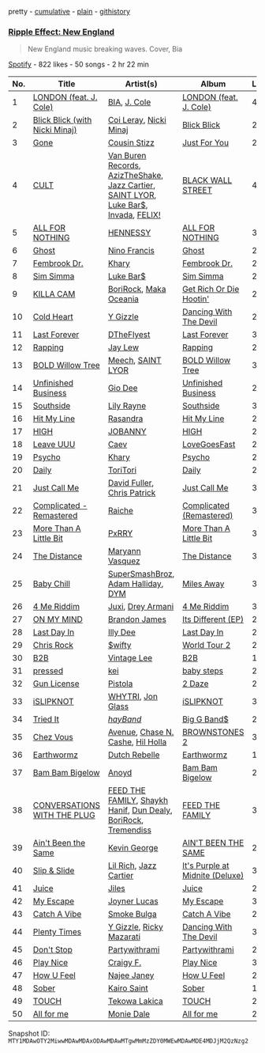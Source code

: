 pretty - [cumulative](/playlists/cumulative/37i9dQZF1DX37T6O68lz4o.md) - [plain](/playlists/plain/37i9dQZF1DX37T6O68lz4o) - [githistory](https://github.githistory.xyz/mackorone/spotify-playlist-archive/blob/main/playlists/plain/37i9dQZF1DX37T6O68lz4o)

### [Ripple Effect: New England](https://open.spotify.com/playlist/37i9dQZF1DX37T6O68lz4o)

> New England music breaking waves\. Cover, Bia

[Spotify](https://open.spotify.com/user/spotify) - 822 likes - 50 songs - 2 hr 22 min

| No. | Title | Artist(s) | Album | Length |
|---|---|---|---|---|
| 1 | [LONDON \(feat\. J\. Cole\)](https://open.spotify.com/track/5vhrsx08dHh2QcVh1Rsiwt) | [BIA](https://open.spotify.com/artist/6veh5zbFpm31XsPdjBgPER), [J\. Cole](https://open.spotify.com/artist/6l3HvQ5sa6mXTsMTB19rO5) | [LONDON \(feat\. J\. Cole\)](https://open.spotify.com/album/5rIHQjM7xy35RYx9E3XaqS) | 4:10 |
| 2 | [Blick Blick \(with Nicki Minaj\)](https://open.spotify.com/track/4wNH2VpM24njig7l0ivyfn) | [Coi Leray](https://open.spotify.com/artist/6AMd49uBDJfhf30Ak2QR5s), [Nicki Minaj](https://open.spotify.com/artist/0hCNtLu0JehylgoiP8L4Gh) | [Blick Blick](https://open.spotify.com/album/07aMKfkSdi11ETUey6xQZi) | 2:58 |
| 3 | [Gone](https://open.spotify.com/track/37Deh2p4aLdEtQHXtm7AOE) | [Cousin Stizz](https://open.spotify.com/artist/0KpCz7V5XRkqKuM1JDf56O) | [Just For You](https://open.spotify.com/album/5gl8AaOhNL60AcYk2JLEE3) | 2:35 |
| 4 | [CULT](https://open.spotify.com/track/1P5pnfWEcH0qUICxrCF4Kl) | [Van Buren Records](https://open.spotify.com/artist/2T6EOVQ5lAQc64poyLnXmj), [AzizTheShake](https://open.spotify.com/artist/7wSfJLfPWSahg3J5SeVr4z), [Jazz Cartier](https://open.spotify.com/artist/0sc5zYshOdiFD4ayqMrJbJ), [SAINT LYOR](https://open.spotify.com/artist/0pltaFx5l05YFrswlNEafU), [Luke Bar$](https://open.spotify.com/artist/6CGyB4PAg5rEyzeGumZrjr), [Invada](https://open.spotify.com/artist/3FBvF7C8P5IztMR7Mbxc3X), [FELIX!](https://open.spotify.com/artist/1DN9Pgv4fiAaRSSgiisj5G) | [BLACK WALL STREET](https://open.spotify.com/album/0hNK1V7xzigl41liZTk4XU) | 4:40 |
| 5 | [ALL FOR NOTHING](https://open.spotify.com/track/2L9SA0p0eO7eBOwhtYHhMh) | [HENNESSY](https://open.spotify.com/artist/0d3nLtBfguQFq20JzWSlIW) | [ALL FOR NOTHING](https://open.spotify.com/album/5rFRG1dYVsZSJv2SRITNZS) | 3:50 |
| 6 | [Ghost](https://open.spotify.com/track/3aFNtyTpocAIn4HPgnRx1a) | [Nino Francis](https://open.spotify.com/artist/3V6C0b6qW61rD8dNhBgKdr) | [Ghost](https://open.spotify.com/album/4ACLgfMamrAg6m69EDxyPn) | 2:00 |
| 7 | [Fembrook Dr.](https://open.spotify.com/track/3BFysywxDgfI95sEhvl2ws) | [Khary](https://open.spotify.com/artist/4489Zgs4RNq2ZtSh3UnOxZ) | [Fembrook Dr.](https://open.spotify.com/album/0Cn4BA8PFmjh3okXSFf7go) | 2:56 |
| 8 | [Sim Simma](https://open.spotify.com/track/0LCpAqkpl7drtth6HWVnrx) | [Luke Bar$](https://open.spotify.com/artist/6CGyB4PAg5rEyzeGumZrjr) | [Sim Simma](https://open.spotify.com/album/4y1JexJuRC9hzT2SHCYscg) | 2:25 |
| 9 | [KILLA CAM](https://open.spotify.com/track/0ueiptVlkYXsu2gQ0xMWTi) | [BoriRock](https://open.spotify.com/artist/3KlJV8iotDsiPz2UGGHXeL), [Maka Oceania](https://open.spotify.com/artist/5EiajHVlpapGxF2NpY9QNp) | [Get Rich Or Die Hootin'](https://open.spotify.com/album/1wHAeT39prB6qLQL1CTzm4) | 2:31 |
| 10 | [Cold Heart](https://open.spotify.com/track/1lmKuhfpjHbnV0JMsmSOBo) | [Y Gizzle](https://open.spotify.com/artist/2NrmxpPJ1YPMkidYYckQVT) | [Dancing With The Devil](https://open.spotify.com/album/6gRCG7vCuYBYdyZozqP663) | 2:45 |
| 11 | [Last Forever](https://open.spotify.com/track/1qF9FN0iO80AJDHW1Njq2a) | [DTheFlyest](https://open.spotify.com/artist/18SKljhXdcarieKi9GxK1y) | [Last Forever](https://open.spotify.com/album/4XPyU0ekJANgR3wzqumlhf) | 3:11 |
| 12 | [Rapping](https://open.spotify.com/track/1g75f45NMUVNqWdveNnrqD) | [Jay Lew](https://open.spotify.com/artist/3QOljIohS5BfyH7w6WQqRL) | [Rapping](https://open.spotify.com/album/2KdjTMyXrjJgIL4pxCo9uV) | 2:47 |
| 13 | [BOLD Willow Tree](https://open.spotify.com/track/5rPPJNrsX05TaWrvKPusB2) | [Meech](https://open.spotify.com/artist/6QAA99qGQqfOu3U8mlt32g), [SAINT LYOR](https://open.spotify.com/artist/0pltaFx5l05YFrswlNEafU) | [BOLD Willow Tree](https://open.spotify.com/album/693EHFhJzzw7gQt1qnfQMV) | 3:36 |
| 14 | [Unfinished Business](https://open.spotify.com/track/0GfOfFUcxZhMjEt4vaxVc4) | [Gio Dee](https://open.spotify.com/artist/6vDlSGgBjcYbC08baIEW46) | [Unfinished Business](https://open.spotify.com/album/7pZdNrA1MxrjonDK6FEjMj) | 2:29 |
| 15 | [Southside](https://open.spotify.com/track/7irMmdmwqEZvsqnepDXJGw) | [Lily Rayne](https://open.spotify.com/artist/04DqcxM5TVBjxdGwGlxACa) | [Southside](https://open.spotify.com/album/136E0FzmsWqfjBbiT29CMW) | 3:22 |
| 16 | [Hit My Line](https://open.spotify.com/track/6bdB7XgY1x1Oggv0hq2hHK) | [Rasandra](https://open.spotify.com/artist/5ibq0cQ3cmoJDa8iTdYql0) | [Hit My Line](https://open.spotify.com/album/0bqwFT9Tqbb1kOi212Mr9b) | 2:31 |
| 17 | [HIGH](https://open.spotify.com/track/5JEfMiFCSVEjnqz8srJWHk) | [JOBANNY](https://open.spotify.com/artist/4FLNvTxyvcl8ZWUfLFZec6) | [HIGH](https://open.spotify.com/album/0yORRBDj4u8yHqfdXUegoh) | 2:45 |
| 18 | [Leave UUU](https://open.spotify.com/track/1MGO7n5BrI07L9IqV1rmwE) | [Caev](https://open.spotify.com/artist/0mkMBdJb4grjol3blckHxe) | [LoveGoesFast](https://open.spotify.com/album/7t6W3MQg5YMcPLaD2Fsgzc) | 2:50 |
| 19 | [Psycho](https://open.spotify.com/track/5jCqOkPK8vQMg28udDEC6g) | [Khary](https://open.spotify.com/artist/4489Zgs4RNq2ZtSh3UnOxZ) | [Psycho](https://open.spotify.com/album/0C58BBIM2MbBRahWaDyyPy) | 2:49 |
| 20 | [Daily](https://open.spotify.com/track/7IE6VIEvNkDEtht3MPur8n) | [ToriTori](https://open.spotify.com/artist/6fghAjFoQpigMK2A12NpLU) | [Daily](https://open.spotify.com/album/2JhAV9Sk3hS3IDW6urC37P) | 2:41 |
| 21 | [Just Call Me](https://open.spotify.com/track/5X9lABpv52aYzMn15EmDJe) | [David Fuller](https://open.spotify.com/artist/24NPJaoT4nfaXxA4BG4jGb), [Chris Patrick](https://open.spotify.com/artist/6wFu8qYepLnl61GixCI5cu) | [Just Call Me](https://open.spotify.com/album/4NCcG0P2Zi0sTp3kI9rsHx) | 3:00 |
| 22 | [Complicated \- Remastered](https://open.spotify.com/track/1tW9w4AJjqNqVJZ2CkC83g) | [Raiche](https://open.spotify.com/artist/4yaRDENYr8yAAlEUf23DRI) | [Complicated \(Remastered\)](https://open.spotify.com/album/2GAUJEqmLi9MhHp0EiX3mO) | 3:15 |
| 23 | [More Than A Little Bit](https://open.spotify.com/track/2haIQVgu4075Yx0QhAJgCQ) | [PxRRY](https://open.spotify.com/artist/0PsWfG0oEt3Oz7Vlur7pkE) | [More Than A Little Bit](https://open.spotify.com/album/602qpIdwCvasaSBk60Ur3i) | 3:14 |
| 24 | [The Distance](https://open.spotify.com/track/3wEiJMQozHw9KOGeLbkhKK) | [Maryann Vasquez](https://open.spotify.com/artist/4ovV4mH7jwln8zuQiyx3L9) | [The Distance](https://open.spotify.com/album/1XXshy7NZW44R2EM2akB7d) | 3:22 |
| 25 | [Baby Chill](https://open.spotify.com/track/6iukxcu5Y6aDNlWomndA3u) | [SuperSmashBroz](https://open.spotify.com/artist/4o05vkR7aQMnPRbAqVk13x), [Adam Halliday](https://open.spotify.com/artist/4Jd67PsMBBh5YEZlToYLAh), [DYM](https://open.spotify.com/artist/61KTFeXqYuFlhCStFRnooT) | [Miles Away](https://open.spotify.com/album/33l7tBdwY7wEnVPG2kyekw) | 3:16 |
| 26 | [4 Me Riddim](https://open.spotify.com/track/4SVMDhXT7OfZPPDusSQkOr) | [Juxi](https://open.spotify.com/artist/26tQ1RhE9rC5clEejwOCez), [Drey Armani](https://open.spotify.com/artist/0vCW0L45r55ys8fXAhzlAX) | [4 Me Riddim](https://open.spotify.com/album/0F3KAJ2b10e7uU1LNzlekb) | 3:21 |
| 27 | [ON MY MIND](https://open.spotify.com/track/0NJTH3zNgNzYczVpbjAF2s) | [Brandon James](https://open.spotify.com/artist/3g4SmccDmUXgHW2vvyNPmi) | [Its Different \(EP\)](https://open.spotify.com/album/41R7kGCZsuu7adAVzN614X) | 2:46 |
| 28 | [Last Day In](https://open.spotify.com/track/1IM3HdZFaOcMP7JSsCQawx) | [Illy Dee](https://open.spotify.com/artist/0AsuEtNobq10EgfGa9EBC7) | [Last Day In](https://open.spotify.com/album/5M1wvisx9DfammyIeVi27e) | 2:17 |
| 29 | [Chris Rock](https://open.spotify.com/track/6JkhdC5kDeblUbq5abrLIm) | [$wifty](https://open.spotify.com/artist/4RQbnt5gBFenkO4j3drPwc) | [World Tour 2](https://open.spotify.com/album/0hIuidP0BAmCavHKygXZMa) | 2:10 |
| 30 | [B2B](https://open.spotify.com/track/59BfwA9yekhdo6dQdNFV2N) | [Vintage Lee](https://open.spotify.com/artist/197t0dYfJx5S2mxxEHApdf) | [B2B](https://open.spotify.com/album/3lqJAolurlalPWRpa15ZDK) | 1:35 |
| 31 | [pressed](https://open.spotify.com/track/2F1iYQpSIqSkpUKOGmPNXj) | [kei](https://open.spotify.com/artist/4zCj68j0fYRCrgBaDqknoP) | [baby steps](https://open.spotify.com/album/0cIJI6arDds9AOiVLtyW4y) | 2:29 |
| 32 | [Gun License](https://open.spotify.com/track/2lpDDACoPuig5dLPhoHQsq) | [Pistola](https://open.spotify.com/artist/0eQlmI2XHoQ0taByGfu7Mt) | [2 Daze](https://open.spotify.com/album/4pgFgWtFISccvKBrrev7XR) | 2:34 |
| 33 | [iSLIPKNOT](https://open.spotify.com/track/7zSzyG5EPhs301p5JOR2cS) | [WHYTRI](https://open.spotify.com/artist/4z1mmeq6Dsr43uwzLiTXys), [Jon Glass](https://open.spotify.com/artist/1u2PrmG6RI8ldR2974GdMn) | [iSLIPKNOT](https://open.spotify.com/album/5gc03tGNO8GcjsE0B4wk7r) | 3:06 |
| 34 | [Tried It](https://open.spotify.com/track/6fah6rwEeWHkEXOKVREam9) | [$hayBand$](https://open.spotify.com/artist/7jxxXzCLgiFE57KCjWw4H2) | [Big G Band$](https://open.spotify.com/album/4qMVwHHEHDQ7dPGglD9xGX) | 2:02 |
| 35 | [Chez Vous](https://open.spotify.com/track/3IXLux9HHfxT2kogNpCzZm) | [Avenue](https://open.spotify.com/artist/1zmCAD5TrrZxSJ9SJJ0PxE), [Chase N\. Cashe](https://open.spotify.com/artist/6eC3EdDpDAjtd3W9I0zklh), [Hil Holla](https://open.spotify.com/artist/3ZTofO4AwWNYFt9QHPQUsP) | [BROWNSTONES 2](https://open.spotify.com/album/5vssnZx0msxs1saDwnP7yu) | 3:02 |
| 36 | [Earthwormz](https://open.spotify.com/track/5oHKxrIaiWnHwf4SQypMum) | [Dutch Rebelle](https://open.spotify.com/artist/3LZr9u0DEvYt6AJ6bdiDve) | [Earthwormz](https://open.spotify.com/album/7a0qiQYu8B8guJ4wsJgFmx) | 1:51 |
| 37 | [Bam Bam Bigelow](https://open.spotify.com/track/3JmKlmqywkN5qICubJLgzr) | [Anoyd](https://open.spotify.com/artist/6zmyeByNsfskQHKnJT0F9L) | [Bam Bam Bigelow](https://open.spotify.com/album/0EVhJ3gi5sGMZmT6VXxp1N) | 2:45 |
| 38 | [CONVERSATIONS WITH THE PLUG](https://open.spotify.com/track/7EyDWblggvlq72t9uegWtt) | [FEED THE FAMILY](https://open.spotify.com/artist/51FDoBQuWwRFUGHpSQTmLD), [Shaykh Hanif](https://open.spotify.com/artist/6EqAIMZx0lEotAZ7tDQvTg), [Dun Dealy](https://open.spotify.com/artist/6GjQh4aojWl1rPSkN3kBgE), [BoriRock](https://open.spotify.com/artist/3KlJV8iotDsiPz2UGGHXeL), [Tremendiss](https://open.spotify.com/artist/2L9BuG9iW0jm6Sm1bSSvzM) | [FEED THE FAMILY](https://open.spotify.com/album/5K9swQvqm8U7w8Y4Ozi6nH) | 3:14 |
| 39 | [Ain't Been the Same](https://open.spotify.com/track/63MG1aq2r8U8SrBRTB3QsJ) | [Kevin George](https://open.spotify.com/artist/0UFKnbRkop5zKvIHhbnMCI) | [AIN'T BEEN THE SAME](https://open.spotify.com/album/6BX1SGE39jGZuj89V4H3om) | 2:59 |
| 40 | [Slip & Slide](https://open.spotify.com/track/0ocj1EyVx5ykvj2APlMuYo) | [Lil Rich](https://open.spotify.com/artist/5CBvG98FGlAMc4Pi9Mc7LV), [Jazz Cartier](https://open.spotify.com/artist/0sc5zYshOdiFD4ayqMrJbJ) | [It's Purple at Midnite \(Deluxe\)](https://open.spotify.com/album/4C2zPE1jOUHID4CYwgBSEZ) | 3:16 |
| 41 | [Juice](https://open.spotify.com/track/68BtzrEvjP4CBIin4NLvKy) | [Jiles](https://open.spotify.com/artist/7pnz0G9l89KK5iC6Beevcx) | [Juice](https://open.spotify.com/album/3yLb3perUoczaod5UvBoge) | 2:58 |
| 42 | [My Escape](https://open.spotify.com/track/5joeIfncVcIwkrOqyXvKCx) | [Joyner Lucas](https://open.spotify.com/artist/6C1ohJrd5VydigQtaGy5Wa) | [My Escape](https://open.spotify.com/album/1OM4rOFBBHRbN588TxCrD3) | 3:43 |
| 43 | [Catch A Vibe](https://open.spotify.com/track/2YULloC3CcrBms4SVaEtwj) | [Smoke Bulga](https://open.spotify.com/artist/3LJAb2dY303K7TNVK8G8hI) | [Catch A Vibe](https://open.spotify.com/album/56diIxeoyF8JjgGown0uBc) | 2:53 |
| 44 | [Plenty Times](https://open.spotify.com/track/06X6G7qEL9bFxiZV0IEdCC) | [Y Gizzle](https://open.spotify.com/artist/2NrmxpPJ1YPMkidYYckQVT), [Ricky Mazarati](https://open.spotify.com/artist/1tCDWteIvhx1Rvlvv6BbS1) | [Dancing With The Devil](https://open.spotify.com/album/6gRCG7vCuYBYdyZozqP663) | 3:16 |
| 45 | [Don't Stop](https://open.spotify.com/track/7ziamXSxi0FXJBBL6586or) | [Partywithrami](https://open.spotify.com/artist/61gpgVeT7ElOAy5IiItoCx) | [Partywithrami](https://open.spotify.com/album/39juSi7D4zA9UjFGicOjR6) | 2:12 |
| 46 | [Play Nice](https://open.spotify.com/track/1mKSm9tWIyoNa3BPe7JVwc) | [Craigy F.](https://open.spotify.com/artist/74gjXz4Kg3qHBlkdAuqtM7) | [Play Nice](https://open.spotify.com/album/0wA5idtCvTuu2kH7gzIGwE) | 3:02 |
| 47 | [How U Feel](https://open.spotify.com/track/1giI6r0Nsrjppnma2uoFiw) | [Najee Janey](https://open.spotify.com/artist/2whc6gja7yTVsL7EqWEQnF) | [How U Feel](https://open.spotify.com/album/67nowCLsP8OpPl1IE9zDcy) | 2:00 |
| 48 | [Sober](https://open.spotify.com/track/5GAg4FwZPcxMWx1ErdAKUx) | [Kairo Saint](https://open.spotify.com/artist/6SPMyUJXpLR8wHQiyhHbzX) | [Sober](https://open.spotify.com/album/4Wie1ubMutM85YN4opaBRT) | 1:36 |
| 49 | [TOUCH](https://open.spotify.com/track/2FFTcZlVcJgix9SKcTg7Sy) | [Tekowa Lakica](https://open.spotify.com/artist/26HeoqIprMyFI8AQZMjqJJ) | [TOUCH](https://open.spotify.com/album/2wCWMXhdqZ10sHYAUCfnDt) | 2:44 |
| 50 | [All for me](https://open.spotify.com/track/5AzqVU6v7JMh0sSC4IkGLn) | [Monie Dale](https://open.spotify.com/artist/0eUUufXuNo5CZB8g3Nb0SB) | [All for me](https://open.spotify.com/album/6HCQWGVNIbhtI0gzfXB3wH) | 2:19 |

Snapshot ID: `MTY1MDAwOTY2MiwwMDAwMDAxODAwMDAwMTgwMmMzZDY0MWEwMDAwMDE4MDJjM2QzNzg2`
